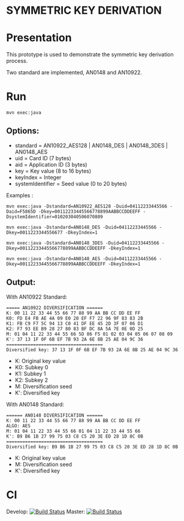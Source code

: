 SYMMETRIC KEY DERIVATION
==========

# Presentation
This prototype is used to demonstrate the symmetric key derivation process.

Two standard are implemented, AN0148 and AN10922.

# Run
    mvn exec:java

## Options:
 - standard = AN10922_AES128 | AN0148_DES | AN0148_3DES | AN0148_AES
 - uid = Card ID (7 bytes)
 - aid = Application ID (3 bytes)
 - key = Key value (8 to 16 bytes)
 - keyIndex = Integer
 - systemIdentifier = Seed value (0 to 20 bytes)

Examples :

    mvn exec:java -Dstandard=AN10922_AES128 -Duid=04112233445566 -Daid=F5865D -Dkey=00112233445566778899AABBCCDDEEFF -DsystemIdentifier=010203040506070809

    mvn exec:java -Dstandard=AN0148_DES -Duid=04112233445566 -Dkey=0011223344556677 -DkeyIndex=1
    
    mvn exec:java -Dstandard=AN0148_3DES -Duid=04112233445566 -Dkey=00112233445566778899AABBCCDDEEFF -DkeyIndex=1
    
    mvn exec:java -Dstandard=AN0148_AES -Duid=04112233445566 -Dkey=00112233445566778899AABBCCDDEEFF -DkeyIndex=1
    
## Output:

With AN10922 Standard:

    ===== AN10922 DIVERSIFICATION ======
    K: 00 11 22 33 44 55 66 77 88 99 AA BB CC DD EE FF
    K0: FD E4 FB AE 4A 09 E0 20 EF F7 22 96 9F 83 83 2B
    K1: FB C9 F7 5C 94 13 C0 41 DF EE 45 2D 3F 07 06 D1
    K2: F7 93 EE B9 28 27 80 83 BF DC 8A 5A 7E 0E 0D 25
    M: 01 04 11 22 33 44 55 66 5D 86 F5 01 02 03 04 05 06 07 08 09
    K': 37 13 1F 0F 6B EF 7B 93 2A 6E 8B 25 AE 04 9C 36
    ====================================
    Diversified key: 37 13 1F 0F 6B EF 7B 93 2A 6E 8B 25 AE 04 9C 36
  
  - K: Original key value
  - K0: Subkey 0
  - K1: Subkey 1
  - K2: Subkey 2
  - M: Diversification seed
  - K': Diversified key

With AN0148 Standard:

    ====== AN0148 DIVERSIFICATION ======
    K: 00 11 22 33 44 55 66 77 88 99 AA BB CC DD EE FF
    ALGO: AES
    M: 01 04 11 22 33 44 55 66 01 04 11 22 33 44 55 66
    K': B9 B6 1B 27 99 75 03 C8 C5 20 3E ED 28 1D 8C 0B
    ====================================
    Diversified key: B9 B6 1B 27 99 75 03 C8 C5 20 3E ED 28 1D 8C 0B

  - K: Original key value
  - M: Diversification seed
  - K': Diversified key
  
  

# CI
Develop: [![Build Status](https://api.travis-ci.org/RedFroggy/symmetric-key-derivation.svg?branch=develop)](https://travis-ci.org/RedFroggy/symmetric-key-derivation)
Master: [![Build Status](https://api.travis-ci.org/RedFroggy/symmetric-key-derivation.svg?branch=master)](https://travis-ci.org/RedFroggy/symmetric-key-derivation)
